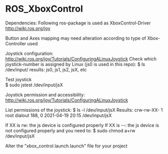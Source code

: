 # ROS_XboxControl

Dependencies:
Following ros-package is used as XboxControl-Driver
http://wiki.ros.org/joy

Button and Axes mapping may need alteration according to type of Xbox-Controller used

Joystick configuration:
http://wiki.ros.org/joy/Tutorials/ConfiguringALinuxJoystick
Check which joystick-number is assigned by Linux (js0 is used in this repo):
  $ ls /dev/input/
    results:
        js0, js1, js2, jsX, etc
  
Test joystick  
  $ sudo jstest /dev/input/jsX

Joystick permission and accessibility:
http://wiki.ros.org/joy/Tutorials/ConfiguringALinuxJoystick

List permissions of the joystick:
  $ ls -l /dev/input/jsX
    Results: 
        crw-rw-XX- 1 root dialout 188, 0 2021-04-19 20:15 /dev/input/jsX
  
If XX is rw: the js device is configured properly
If XX is --: the js device is not configured properly and you need to:
  $ sudo chmod a+rw /dev/input/jsX

Alter the "xbox_control.launch.launch" file for your project
<param name="dev" type="string" value="/dev/input/jsX" />


